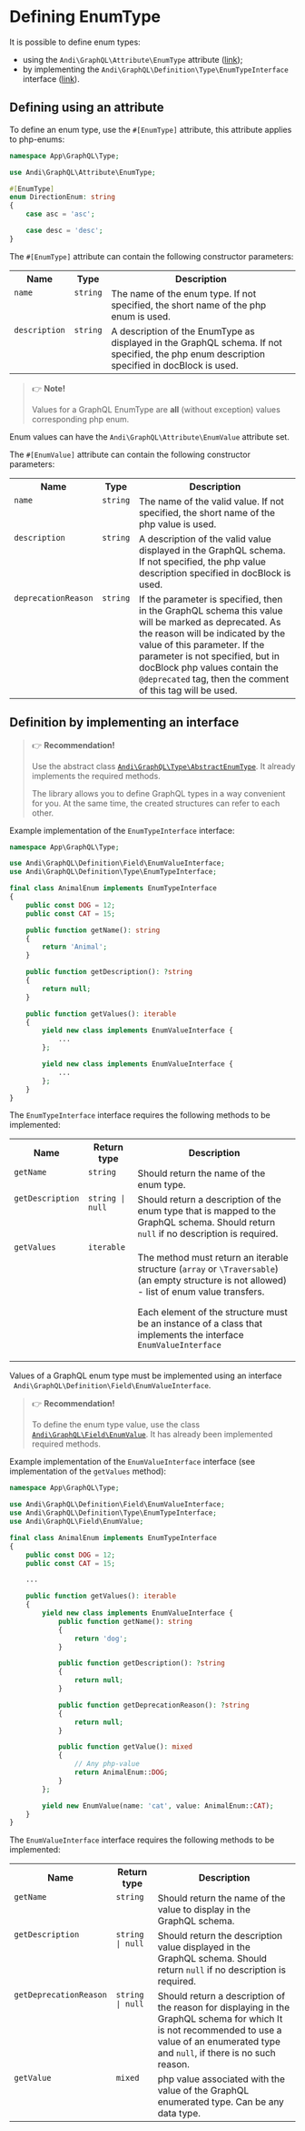 # Defining EnumType

It is possible to define enum types:
- using the `Andi\GraphQL\Attribute\EnumType` attribute ([link](#enum-type-via-attribute));
- by implementing the `Andi\GraphQL\Definition\Type\EnumTypeInterface` interface ([link](#enum-type-via-interface)).

## <a id="enum-type-via-attribute">Defining using an attribute</a>

To define an enum type, use the `#[EnumType]` attribute, this attribute applies to
php-enums:

```php
namespace App\GraphQL\Type;

use Andi\GraphQL\Attribute\EnumType;

#[EnumType]
enum DirectionEnum: string
{
    case asc = 'asc';

    case desc = 'desc';
}
```

The `#[EnumType]` attribute can contain the following constructor parameters:

<table>
    <tr>
        <th>Name</th>
        <th>Type</th>
        <th>Description</th>
    </tr>
    <tr>
        <td valign="top"><code>name</code></td>
        <td valign="top"><code>string</code></td>
        <td valign="top">
            The name of the enum type. If not specified, the short name of the php enum is used.
        </td>
    </tr>
    <tr>
        <td valign="top"><code>description</code></td>
        <td valign="top"><code>string</code></td>
        <td valign="top">
            A description of the EnumType as displayed in the GraphQL schema.
            If not specified, the php enum description specified in docBlock is used.
        </td>
    </tr>
</table>

> :point_right: **Note!**
>
> Values for a GraphQL EnumType are **all** (without exception) values
> corresponding php enum.

Enum values can have the `Andi\GraphQL\Attribute\EnumValue` attribute set.

The `#[EnumValue]` attribute can contain the following constructor parameters:

<table>
    <tr>
        <th>Name</th>
        <th>Type</th>
        <th>Description</th>
    </tr>
    <tr>
        <td valign="top"><code>name</code></td>
        <td valign="top"><code>string</code></td>
        <td valign="top">
            The name of the valid value. If not specified, the short name of the php value is used.
        </td>
    </tr>
    <tr>
        <td valign="top"><code>description</code></td>
        <td valign="top"><code>string</code></td>
        <td valign="top">
            A description of the valid value displayed in the GraphQL schema.
            If not specified, the php value description specified in docBlock is used.
        </td>
    </tr>
    <tr>
        <td valign="top"><code>deprecationReason</code></td>
        <td valign="top"><code>string</code></td>
        <td valign="top">
            If the parameter is specified, then in the GraphQL schema this value will be marked as deprecated. As
            the reason will be indicated by the value of this parameter. If the parameter is not specified, but in docBlock
            php values contain the <code>@deprecated</code> tag, then the comment of this tag will be used.
        </td>
    </tr>
</table>

## <a id="enum-type-via-interface">Definition by implementing an interface</a>

> :point_right: **Recommendation!**
>
> Use the abstract class [`Andi\GraphQL\Type\AbstractEnumType`](abstract-enum-type.md).
> It already implements the required methods.
>
> The library allows you to define GraphQL types in a way convenient for you.
> At the same time, the created structures can refer to each other.

Example implementation of the `EnumTypeInterface` interface:

```php
namespace App\GraphQL\Type;

use Andi\GraphQL\Definition\Field\EnumValueInterface;
use Andi\GraphQL\Definition\Type\EnumTypeInterface;

final class AnimalEnum implements EnumTypeInterface
{
    public const DOG = 12;
    public const CAT = 15;

    public function getName(): string
    {
        return 'Animal';
    }

    public function getDescription(): ?string
    {
        return null;
    }

    public function getValues(): iterable
    {
        yield new class implements EnumValueInterface {
            ...
        };

        yield new class implements EnumValueInterface {
            ...
        };
    }
}
```

The `EnumTypeInterface` interface requires the following methods to be implemented:

<table>
    <tr>
        <th>Name</th>
        <th>Return type</th>
        <th>Description</th>
    </tr>
    <tr>
        <td valign="top"><code>getName</code></td>
        <td valign="top"><code>string</code></td>
        <td valign="top">Should return the name of the enum type.</td>
    </tr>
    <tr>
        <td valign="top"><code>getDescription</code></td>
        <td valign="top"><code>string | null</code></td>
        <td valign="top">
            Should return a description of the enum type that is mapped to the GraphQL schema.
            Should return <code>null</code> if no description is required.
        </td>
    </tr>
    <tr>
        <td valign="top"><code>getValues</code></td>
        <td valign="top"><code>iterable</code></td>
        <td valign="top">
            <p>
                The method must return an iterable structure (<code>array</code> or
                <code>\Traversable</code>) (an empty structure is not allowed) - list of enum value
                transfers.
            </p>
            <p>
                Each element of the structure must be an instance of a class that implements the interface
                <code>EnumValueInterface</code>
            </p>
        </td>
    </tr>
</table>

Values of a GraphQL enum type must be implemented using an interface<br />
` Andi\GraphQL\Definition\Field\EnumValueInterface`.

> :point_right: **Recommendation!**
>
> To define the enum type value, use the class
> [`Andi\GraphQL\Field\EnumValue`](abstract-enum-type.md#enum-value). It has already been implemented
> required methods.

Example implementation of the `EnumValueInterface` interface (see implementation of the `getValues` method):

```php
namespace App\GraphQL\Type;

use Andi\GraphQL\Definition\Field\EnumValueInterface;
use Andi\GraphQL\Definition\Type\EnumTypeInterface;
use Andi\GraphQL\Field\EnumValue;

final class AnimalEnum implements EnumTypeInterface
{
    public const DOG = 12;
    public const CAT = 15;

    ...

    public function getValues(): iterable
    {
        yield new class implements EnumValueInterface {
            public function getName(): string
            {
                return 'dog';
            }

            public function getDescription(): ?string
            {
                return null;
            }

            public function getDeprecationReason(): ?string
            {
                return null;
            }

            public function getValue(): mixed
            {
                // Any php-value
                return AnimalEnum::DOG;
            }
        };

        yield new EnumValue(name: 'cat', value: AnimalEnum::CAT);
    }
}
```

The `EnumValueInterface` interface requires the following methods to be implemented:

<table>
    <tr>
        <th>Name</th>
        <th>Return type</th>
        <th>Description</th>
    </tr>
    <tr>
        <td valign="top"><code>getName</code></td>
        <td valign="top"><code>string</code></td>
        <td valign="top">Should return the name of the value to display in the GraphQL schema.</td>
    </tr>
    <tr>
        <td valign="top"><code>getDescription</code></td>
        <td valign="top"><code>string | null</code></td>
        <td valign="top">
            Should return the description value displayed in the GraphQL schema.
            Should return <code>null</code> if no description is required.
        </td>
    </tr>
    <tr>
        <td valign="top"><code>getDeprecationReason</code></td>
        <td valign="top"><code>string | null</code></td>
        <td valign="top">
            Should return a description of the reason for displaying in the GraphQL schema for which
            It is not recommended to use a value of an enumerated type and <code>null</code>,
            if there is no such reason.
        </td>
    </tr>
    <tr>
        <td valign="top"><code>getValue</code></td>
        <td valign="top"><code>mixed</code></td>
        <td valign="top">
            php value associated with the value of the GraphQL enumerated type.
            Can be any data type.
        </td>
    </tr>
</table>
